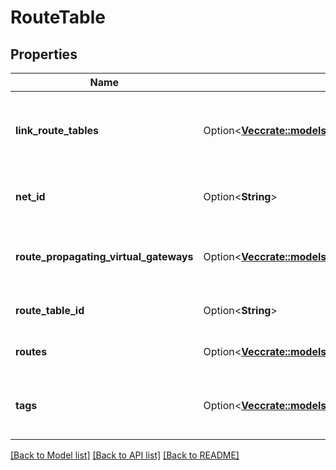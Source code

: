 # RouteTable

## Properties

Name | Type | Description | Notes
------------ | ------------- | ------------- | -------------
**link_route_tables** | Option<[**Vec<crate::models::LinkRouteTable>**](LinkRouteTable.md)> | One or more associations between the route table and Subnets. | [optional]
**net_id** | Option<**String**> | The ID of the Net for the route table. | [optional]
**route_propagating_virtual_gateways** | Option<[**Vec<crate::models::RoutePropagatingVirtualGateway>**](RoutePropagatingVirtualGateway.md)> | Information about virtual gateways propagating routes. | [optional]
**route_table_id** | Option<**String**> | The ID of the route table. | [optional]
**routes** | Option<[**Vec<crate::models::Route>**](Route.md)> | One or more routes in the route table. | [optional]
**tags** | Option<[**Vec<crate::models::ResourceTag>**](ResourceTag.md)> | One or more tags associated with the route table. | [optional]

[[Back to Model list]](../README.md#documentation-for-models) [[Back to API list]](../README.md#documentation-for-api-endpoints) [[Back to README]](../README.md)


